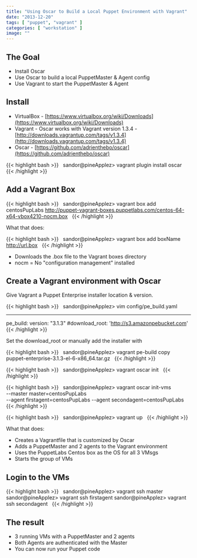 ```yaml
---
title: "Using Oscar to Build a Local Puppet Environment with Vagrant"
date: "2013-12-20"
tags: [ "puppet", "vagrant" ]
categories: [ "workstation" ]
image: ""
---
```


## The Goal

- Install Oscar
- Use Oscar to build a local PuppetMaster & Agent config
- Use Vagrant to start the PuppetMaster & Agent



## Install

- VirtualBox - [https://www.virtualbox.org/wiki/Downloads](https://www.virtualbox.org/wiki/Downloads)
- Vagrant - Oscar works with Vagrant version 1.3.4 - [http://downloads.vagrantup.com/tags/v1.3.4](http://downloads.vagrantup.com/tags/v1.3.4)
- Oscar - [https://github.com/adrienthebo/oscar](https://github.com/adrienthebo/oscar)

{{< highlight bash >}}
&nbsp;
sandor@pineApplez> vagrant plugin install oscar
&nbsp;
{{< /highlight >}}


## Add a Vagrant Box

{{< highlight bash >}}
&nbsp;
sandor@pineApplez> vagrant box add centosPupLabs http://puppet-vagrant-boxes.puppetlabs.com/centos-64-x64-vbox4210-nocm.box
&nbsp;
{{< /highlight >}}

What that does:

{{< highlight bash >}}
&nbsp;
sandor@pineApplez> vagrant box add boxName http://url.box
&nbsp;
{{< /highlight >}}

- Downloads the .box file to the Vagrant boxes directory
- nocm = No "configuration management" installed


## Create a Vagrant environment with Oscar

Give Vagrant a Puppet Enterprise installer location & version.

{{< highlight bash >}}
&nbsp;
sandor@pineApplez> vim config/pe_build.yaml

---
 pe_build:
   version: "3.1.3"
   #download_root: 'http://s3.amazonpebucket.com'
&nbsp;
{{< /highlight >}}

Set the download_root or manually add the installer with

{{< highlight bash >}}
&nbsp;
sandor@pineApplez> vagrant pe-build copy puppet-enterprise-3.1.3-el-6-x86_64.tar.gz
&nbsp;
{{< /highlight >}}

{{< highlight bash >}}
&nbsp;
sandor@pineApplez> vagrant oscar init
&nbsp;
{{< /highlight >}}

{{< highlight bash >}}
&nbsp;
sandor@pineApplez> vagrant oscar init-vms \
                   --master master=centosPupLabs \
                   --agent firstagent=centosPupLabs
                   --agent secondagent=centosPupLabs
&nbsp;
{{< /highlight >}}

{{< highlight bash >}}
&nbsp;
sandor@pineApplez> vagrant up
&nbsp;
{{< /highlight >}}

What that does:

- Creates a Vagrantfile that is customized by Oscar
- Adds a PuppetMaster and 2 agents to the Vagrant environment
- Uses the PuppetLabs Centos box as the OS for all 3 VMsgs
- Starts the group of VMs


## Login to the VMs

{{< highlight bash >}}
&nbsp;
sandor@pineApplez> vagrant ssh master
sandor@pineApplez> vagrant ssh firstagent
sandor@pineApplez> vagrant ssh secondagent
&nbsp;
{{< /highlight >}}



## The result

- 3 running VMs with a PuppetMaster and 2 agents
- Both Agents are authenticated with the Master
- You can now run your Puppet code
